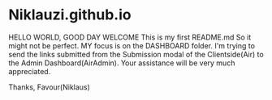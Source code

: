 # Niklauzi.github.io
HELLO WORLD, GOOD DAY
WELCOME
This is my first README.md So it might not be perfect.
MY focus is on the DASHBOARD folder.
I'm trying to send the links submitted from the Submission modal of the Clientside(Air) to the Admin Dashboard(AirAdmin).
Your assistance will be very much appreciated.

Thanks,
Favour(Niklaus)
